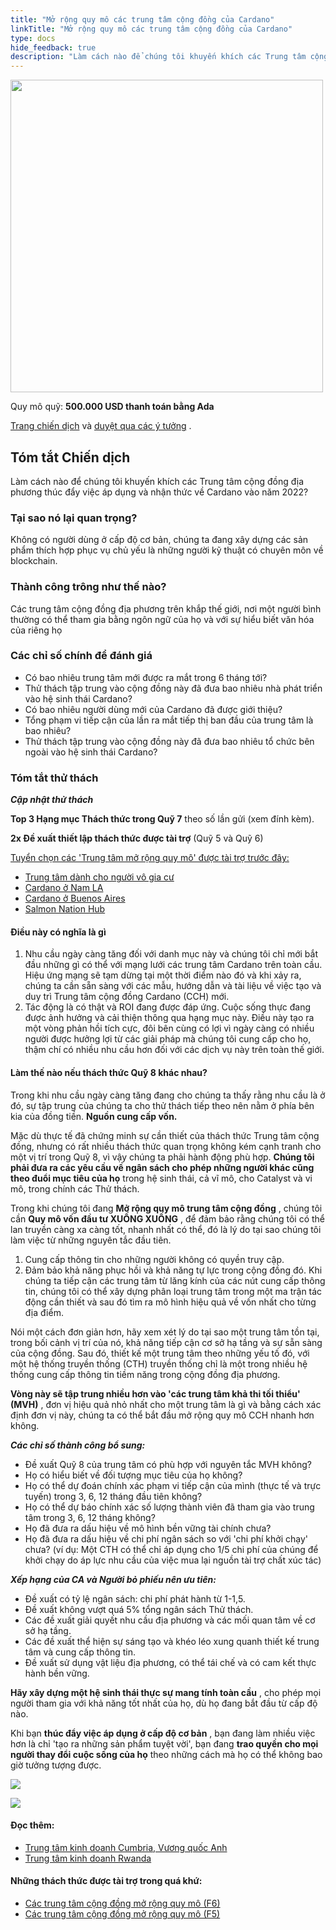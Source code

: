 ```yaml
---
title: "Mở rộng quy mô các trung tâm cộng đồng của Cardano"
linkTitle: "Mở rộng quy mô các trung tâm cộng đồng của Cardano"
type: docs
hide_feedback: true
description: "Làm cách nào để chúng tôi khuyến khích các Trung tâm cộng đồng địa phương thúc đẩy việc áp dụng và nhận thức về Cardano vào năm 2022?"
---
```


<img src="https://cardano.ideascale.com/community-library/accounts/93/936143/Public/07-Scale-UP-Cardanos-Community-Hubs-f2a538.png" style="width:500px;height500px">

Quy mô quỹ: **500.000 USD thanh toán bằng Ada**

[Trang chiến dịch](https://cardano.ideascale.com/c/idea/381022) và [duyệt qua các ý tưởng](https://cardano.ideascale.com/c/campaigns/26439/stage/all/ideas/unspecified) .

## Tóm tắt Chiến dịch

Làm cách nào để chúng tôi khuyến khích các Trung tâm cộng đồng địa phương thúc đẩy việc áp dụng và nhận thức về Cardano vào năm 2022?

### Tại sao nó lại quan trọng?

Không có người dùng ở cấp độ cơ bản, chúng ta đang xây dựng các sản phẩm thích hợp phục vụ chủ yếu là những người kỹ thuật có chuyên môn về blockchain.

### Thành công trông như thế nào?

Các trung tâm cộng đồng địa phương trên khắp thế giới, nơi một người bình thường có thể tham gia bằng ngôn ngữ của họ và với sự hiểu biết văn hóa của riêng họ

### Các chỉ số chính để đánh giá

- Có bao nhiêu trung tâm mới được ra mắt trong 6 tháng tới?
- Thử thách tập trung vào cộng đồng này đã đưa bao nhiêu nhà phát triển vào hệ sinh thái Cardano?
- Có bao nhiêu người dùng mới của Cardano đã được giới thiệu?
- Tổng phạm vi tiếp cận của lần ra mắt tiếp thị ban đầu của trung tâm là bao nhiêu?
- Thử thách tập trung vào cộng đồng này đã đưa bao nhiêu tổ chức bên ngoài vào hệ sinh thái Cardano?

### Tóm tắt thử thách

***Cập nhật thử thách***

**Top 3 Hạng mục Thách thức trong Quỹ 7** theo số lần gửi (xem đính kèm).

**2x Đề xuất thiết lập thách thức được tài trợ** (Quỹ 5 và Quỹ 6)

<u>Tuyển chọn các 'Trung tâm mở rộng quy mô' được tài trợ trước đây:</u>

- [Trung tâm dành cho người vô gia cư](https://cardano.ideascale.com/a/dtd/367891-48088)
- [Cardano ở Nam LA](https://cardano.ideascale.com/a/dtd/367936-48088)
- [Cardano ở Buenos Aires](https://cardano.ideascale.com/a/dtd/367293-48088)
- [Salmon Nation Hub](https://cardano.ideascale.com/a/dtd/368369-48088)

#### Điều này có nghĩa là gì

1. Nhu cầu ngày càng tăng đối với danh mục này và chúng tôi chỉ mới bắt đầu những gì có thể với mạng lưới các trung tâm Cardano trên toàn cầu. Hiệu ứng mạng sẽ tạm dừng tại một thời điểm nào đó và khi xảy ra, chúng ta cần sẵn sàng với các mẫu, hướng dẫn và tài liệu về việc tạo và duy trì Trung tâm cộng đồng Cardano (CCH) mới.
2. Tác động là có thật và ROI đang được đáp ứng. Cuộc sống thực đang được ảnh hưởng và cải thiện thông qua hạng mục này. Điều này tạo ra một vòng phản hồi tích cực, đôi bên cùng có lợi vì ngày càng có nhiều người được hưởng lợi từ các giải pháp mà chúng tôi cung cấp cho họ, thậm chí có nhiều nhu cầu hơn đối với các dịch vụ này trên toàn thế giới.

#### Làm thế nào nếu thách thức Quỹ 8 khác nhau?

Trong khi nhu cầu ngày càng tăng đang cho chúng ta thấy rằng nhu cầu là ở đó, sự tập trung của chúng ta cho thử thách tiếp theo nên nằm ở phía bên kia của đồng tiền. **Nguồn cung cấp vốn.**

Mặc dù thực tế đã chứng minh sự cần thiết của thách thức Trung tâm cộng đồng, nhưng có rất nhiều thách thức quan trọng không kém cạnh tranh cho một vị trí trong Quỹ 8, vì vậy chúng ta phải hành động phù hợp. **Chúng tôi phải đưa ra các yêu cầu về ngân sách cho phép những người khác cũng theo đuổi mục tiêu của họ** trong hệ sinh thái, cả vĩ mô, cho Catalyst và vi mô, trong chính các Thử thách.

Trong khi chúng tôi đang **Mở rộng quy mô trung tâm cộng đồng** , chúng tôi cần **Quy mô vốn đầu tư XUỐNG XUỐNG** , để đảm bảo rằng chúng tôi có thể lan truyền càng xa càng tốt, nhanh nhất có thể, đó là lý do tại sao chúng tôi làm việc từ những nguyên tắc đầu tiên.

1. Cung cấp thông tin cho những người không có quyền truy cập.
2. Đảm bảo khả năng phục hồi và khả năng tự lực trong cộng đồng đó. Khi chúng ta tiếp cận các trung tâm từ lăng kính của các nút cung cấp thông tin, chúng tôi có thể xây dựng phân loại trung tâm trong một ma trận tác động cần thiết và sau đó tìm ra mô hình hiệu quả về vốn nhất cho từng địa điểm.

Nói một cách đơn giản hơn, hãy xem xét lý do tại sao một trung tâm tồn tại, trong bối cảnh vị trí của nó, khả năng tiếp cận cơ sở hạ tầng và sự sẵn sàng của cộng đồng. Sau đó, thiết kế một trung tâm theo những yếu tố đó, với một hệ thống truyền thống (CTH) truyền thống chỉ là một trong nhiều hệ thống cung cấp thông tin tiềm năng trong cộng đồng địa phương.

**Vòng này sẽ tập trung nhiều hơn vào 'các trung tâm khả thi tối thiểu' (MVH)** , đơn vị hiệu quả nhỏ nhất cho một trung tâm là gì và bằng cách xác định đơn vị này, chúng ta có thể bắt đầu mở rộng quy mô CCH nhanh hơn không.

***Các chỉ số thành công bổ sung:***

- Đề xuất Quỹ 8 của trung tâm có phù hợp với nguyên tắc MVH không?
- Họ có hiểu biết về đối tượng mục tiêu của họ không?
- Họ có thể dự đoán chính xác phạm vi tiếp cận của mình (thực tế và trực tuyến) trong 3, 6, 12 tháng đầu tiên không?
- Họ có thể dự báo chính xác số lượng thành viên đã tham gia vào trung tâm trong 3, 6, 12 tháng không?
- Họ đã đưa ra dấu hiệu về mô hình bền vững tài chính chưa?
- Họ đã đưa ra dấu hiệu về chi phí ngân sách so với 'chi phí khởi chạy' chưa? (ví dụ: Một CTH có thể chỉ áp dụng cho 1/5 chi phí của chúng để khởi chạy do áp lực nhu cầu của việc mua lại nguồn tài trợ chất xúc tác)

***Xếp hạng của CA và Người bỏ phiếu nên ưu tiên:***

- Đề xuất có tỷ lệ ngân sách: chi phí phát hành từ 1-1,5.
- Đề xuất không vượt quá 5% tổng ngân sách Thử thách.
- Các đề xuất giải quyết nhu cầu địa phương và các mối quan tâm về cơ sở hạ tầng.
- Các đề xuất thể hiện sự sáng tạo và khéo léo xung quanh thiết kế trung tâm và cung cấp thông tin.
- Đề xuất sử dụng vật liệu địa phương, có thể tái chế và có cam kết thực hành bền vững.

**Hãy xây dựng một hệ sinh thái thực sự mang tính toàn cầu** , cho phép mọi người tham gia với khả năng tốt nhất của họ, dù họ đang bắt đầu từ cấp độ nào.

Khi bạn **thúc đẩy việc áp dụng ở cấp độ cơ bản** , bạn đang làm nhiều việc hơn là chỉ 'tạo ra những sản phẩm tuyệt vời', bạn đang **trao quyền cho mọi người thay đổi cuộc sống của họ** theo những cách mà họ có thể không bao giờ tưởng tượng được.

![](https://i.imgur.com/bZQvrLI.jpeg)

![](https://i.imgur.com/MWddZex.gif)

#### Đọc thêm:

- [Trung tâm kinh doanh Cumbria, Vương quốc Anh](https://www.gov.uk/government/news/sellafield-invests-26m-to-create-cumbria-business-hub)
- [Trung tâm kinh doanh Rwanda](https://techcrunch.com/2021/12/03/norrsken-foundations-hub-opens-in-rwanda-to-house-1000-entrepreneurs-by-next-year)

#### Những thách thức được tài trợ trong quá khứ:

- [Các trung tâm cộng đồng mở rộng quy mô (F6)](https://cardano.ideascale.com/a/dtd/Scale-UP-Cardano-s-Community-Hubs/369413-48088)
- [Các trung tâm cộng đồng mở rộng quy mô (F5)](https://cardano.ideascale.com/a/dtd/Scale-UP-Cardano-s-Community-Hubs/352534-48088)
